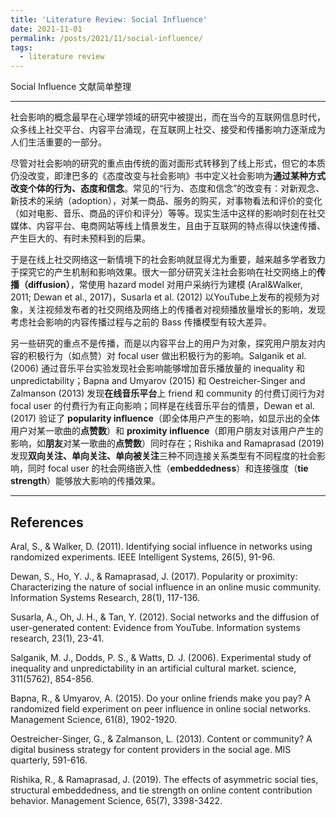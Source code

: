 ```yaml
---
title: 'Literature Review: Social Influence'
date: 2021-11-01
permalink: /posts/2021/11/social-influence/
tags:
  - literature review
---
```


Social Influence 文献简单整理

---

社会影响的概念最早在心理学领域的研究中被提出，而在当今的互联网信息时代，众多线上社交平台、内容平台涌现，在互联网上社交、接受和传播影响力逐渐成为人们生活重要的一部分。

尽管对社会影响的研究的重点由传统的面对面形式转移到了线上形式，但它的本质仍没改变，即津巴多的《态度改变与社会影响》书中定义社会影响为**通过某种方式改变个体的行为、态度和信念**。常见的“行为、态度和信念”的改变有：对新观念、新技术的采纳（adoption），对某一商品、服务的购买，对事物看法和评价的变化（如对电影、音乐、商品的评价和评分）等等。现实生活中这样的影响时刻在社交媒体、内容平台、电商网站等线上情景发生，且由于互联网的特点得以快速传播、产生巨大的、有时未预料到的后果。

于是在线上社交网络这一新情境下的社会影响就显得尤为重要，越来越多学者致力于探究它的产生机制和影响效果。很大一部分研究关注社会影响在社交网络上的**传播（diffusion）**，常使用 hazard model 对用户采纳行为建模 (Aral&Walker, 2011; Dewan et al., 2017)，Susarla et al. (2012) 以YouTube上发布的视频为对象，关注视频发布者的社交网络及网络上的传播者对视频播放量增长的影响，发现考虑社会影响的内容传播过程与之前的 Bass 传播模型有较大差异。

另一些研究的重点不是传播，而是以内容平台上的用户为对象，探究用户朋友对内容的积极行为（如点赞）对 focal user 做出积极行为的影响。Salganik et al. (2006) 通过音乐平台实验发现社会影响能够增加音乐播放量的 inequality 和 unpredictability；Bapna and Umyarov (2015) 和 Oestreicher-Singer and Zalmanson (2013) 发现**在线音乐平台**上 friend 和 community 的付费订阅行为对 focal user 的付费行为有正向影响；同样是在线音乐平台的情景，Dewan et al. (2017) 验证了 **popularity influence**（即全体用户产生的影响，如显示出的全体用户对某一歌曲的**点赞数**）和 **proximity influence**（即用户朋友对该用户产生的影响，如**朋友**对某一歌曲的**点赞数**）同时存在；Rishika and Ramaprasad (2019) 发现**双向关注、单向关注、单向被关注**三种不同连接关系类型有不同程度的社会影响，同时 focal user 的社会网络嵌入性（**embeddedness**）和连接强度（**tie strength**）能够放大影响的传播效果。

---

## References

Aral, S., & Walker, D. (2011). Identifying social influence in networks using randomized experiments. IEEE Intelligent Systems, 26(5), 91-96.

Dewan, S., Ho, Y. J., & Ramaprasad, J. (2017). Popularity or proximity: Characterizing the nature of social influence in an online music community. Information Systems Research, 28(1), 117-136.

Susarla, A., Oh, J. H., & Tan, Y. (2012). Social networks and the diffusion of user-generated content: Evidence from YouTube. Information systems research, 23(1), 23-41.

Salganik, M. J., Dodds, P. S., & Watts, D. J. (2006). Experimental study of inequality and unpredictability in an artificial cultural market. science, 311(5762), 854-856.

Bapna, R., & Umyarov, A. (2015). Do your online friends make you pay? A randomized field experiment on peer influence in online social networks. Management Science, 61(8), 1902-1920.

Oestreicher-Singer, G., & Zalmanson, L. (2013). Content or community? A digital business strategy for content providers in the social age. MIS quarterly, 591-616.

Rishika, R., & Ramaprasad, J. (2019). The effects of asymmetric social ties, structural embeddedness, and tie strength on online content contribution behavior. Management Science, 65(7), 3398-3422.


